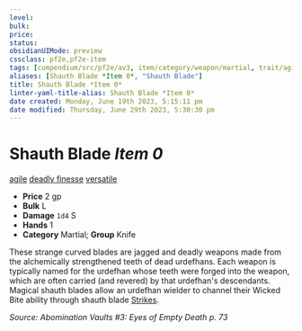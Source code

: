```yaml
---
level:
bulk:
price:
status:
obsidianUIMode: preview
cssclass: pf2e,pf2e-item
tags: [compendium/src/pf2e/av3, item/category/weapon/martial, trait/agile, trait/deadly-d8, trait/finesse, trait/versatile-p]
aliases: [Shauth Blade *Item 0*, "Shauth Blade"]
title: Shauth Blade *Item 0*
linter-yaml-title-alias: Shauth Blade *Item 0*
date created: Monday, June 19th 2023, 5:15:11 pm
date modified: Thursday, June 29th 2023, 5:30:30 pm
---
```


# Shauth Blade *Item 0*

[agile](rules/traits/agile.md) [deadly <d8>](rules/traits/deadly.md) [finesse](rules/traits/finesse.md) [versatile <p>](rules/traits/versatile.md)  

- **Price** 2 gp
- **Bulk** L
- **Damage** `1d4` S
- **Hands** 1
- **Category** Martial; **Group** Knife

These strange curved blades are jagged and deadly weapons made from the alchemically strengthened teeth of dead urdefhans. Each weapon is typically named for the urdefhan whose teeth were forged into the weapon, which are often carried (and revered) by that urdefhan's descendants. Magical shauth blades allow an urdefhan wielder to channel their Wicked Bite ability through shauth blade [Strikes](rules/actions/strike.md).

*Source: Abomination Vaults #3: Eyes of Empty Death p. 73*
